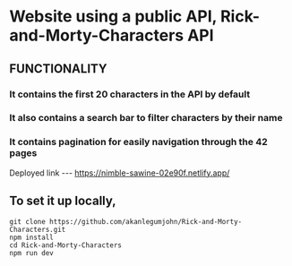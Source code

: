 # Website using a public API, Rick-and-Morty-Characters API

## FUNCTIONALITY

### It contains the first 20 characters in the API by default

### It also contains a search bar to filter characters by their name

### It contains pagination for easily navigation through the 42 pages

Deployed link ---
https://nimble-sawine-02e90f.netlify.app/

## To set it up locally,
```
git clone https://github.com/akanlegumjohn/Rick-and-Morty-Characters.git 
npm install
cd Rick-and-Morty-Characters
npm run dev
```
